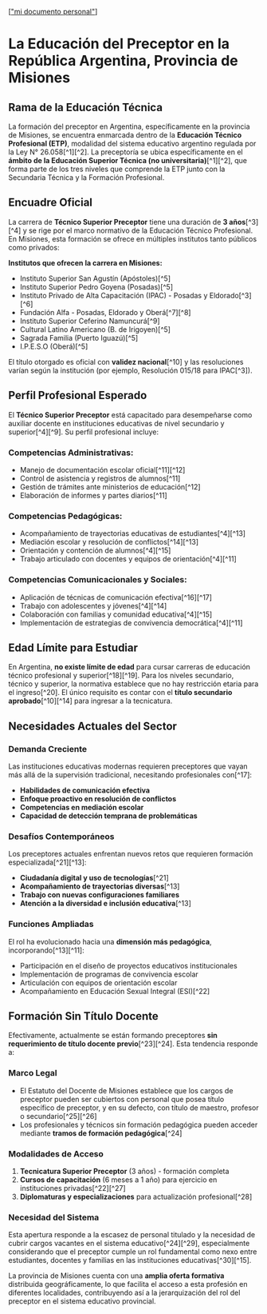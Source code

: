 [["mi documento personal"](https://docs.google.com/document/d/1HTun3M1GIuT8C3f3IqbsnqbMzed8-aV-6hDVAFVbIiY/edit?usp=sharing)]

# La Educación del Preceptor en la República Argentina, Provincia de Misiones

## Rama de la Educación Técnica

La formación del preceptor en Argentina, específicamente en la provincia de Misiones, se encuentra enmarcada dentro de la **Educación Técnico Profesional (ETP)**, modalidad del sistema educativo argentino regulada por la Ley N° 26.058[^1][^2]. La preceptoría se ubica específicamente en el **ámbito de la Educación Superior Técnica (no universitaria)**[^1][^2], que forma parte de los tres niveles que comprende la ETP junto con la Secundaria Técnica y la Formación Profesional.

## Encuadre Oficial

La carrera de **Técnico Superior Preceptor** tiene una duración de **3 años**[^3][^4] y se rige por el marco normativo de la Educación Técnico Profesional. En Misiones, esta formación se ofrece en múltiples institutos tanto públicos como privados:

**Institutos que ofrecen la carrera en Misiones:**

- Instituto Superior San Agustín (Apóstoles)[^5]
- Instituto Superior Pedro Goyena (Posadas)[^5]
- Instituto Privado de Alta Capacitación (IPAC) - Posadas y Eldorado[^3][^6]
- Fundación Alfa - Posadas, Eldorado y Oberá[^7][^8]
- Instituto Superior Ceferino Namuncurá[^9]
- Cultural Latino Americano (B. de Irigoyen)[^5]
- Sagrada Familia (Puerto Iguazú)[^5]
- I.P.E.S.O (Oberá)[^5]

El título otorgado es oficial con **validez nacional**[^10] y las resoluciones varían según la institución (por ejemplo, Resolución 015/18 para IPAC[^3]).

## Perfil Profesional Esperado

El **Técnico Superior Preceptor** está capacitado para desempeñarse como auxiliar docente en instituciones educativas de nivel secundario y superior[^4][^9]. Su perfil profesional incluye:

### Competencias Administrativas:

- Manejo de documentación escolar oficial[^11][^12]
- Control de asistencia y registros de alumnos[^11]
- Gestión de trámites ante ministerios de educación[^12]
- Elaboración de informes y partes diarios[^11]


### Competencias Pedagógicas:

- Acompañamiento de trayectorias educativas de estudiantes[^4][^13]
- Mediación escolar y resolución de conflictos[^14][^13]
- Orientación y contención de alumnos[^4][^15]
- Trabajo articulado con docentes y equipos de orientación[^4][^11]


### Competencias Comunicacionales y Sociales:

- Aplicación de técnicas de comunicación efectiva[^16][^17]
- Trabajo con adolescentes y jóvenes[^4][^14]
- Colaboración con familias y comunidad educativa[^4][^15]
- Implementación de estrategias de convivencia democrática[^4][^11]


## Edad Límite para Estudiar

En Argentina, **no existe límite de edad** para cursar carreras de educación técnico profesional y superior[^18][^19]. Para los niveles secundario, técnico y superior, la normativa establece que no hay restricción etaria para el ingreso[^20]. El único requisito es contar con el **título secundario aprobado**[^10][^14] para ingresar a la tecnicatura.

## Necesidades Actuales del Sector

### Demanda Creciente

Las instituciones educativas modernas requieren preceptores que vayan más allá de la supervisión tradicional, necesitando profesionales con[^17]:

- **Habilidades de comunicación efectiva**
- **Enfoque proactivo en resolución de conflictos**
- **Competencias en mediación escolar**
- **Capacidad de detección temprana de problemáticas**


### Desafíos Contemporáneos

Los preceptores actuales enfrentan nuevos retos que requieren formación especializada[^21][^13]:

- **Ciudadanía digital y uso de tecnologías**[^21]
- **Acompañamiento de trayectorias diversas**[^13]
- **Trabajo con nuevas configuraciones familiares**
- **Atención a la diversidad e inclusión educativa**[^13]


### Funciones Ampliadas

El rol ha evolucionado hacia una **dimensión más pedagógica**, incorporando[^13][^11]:

- Participación en el diseño de proyectos educativos institucionales
- Implementación de programas de convivencia escolar
- Articulación con equipos de orientación escolar
- Acompañamiento en Educación Sexual Integral (ESI)[^22]


## Formación Sin Título Docente

Efectivamente, actualmente se están formando preceptores **sin requerimiento de título docente previo**[^23][^24]. Esta tendencia responde a:

### Marco Legal

- El Estatuto del Docente de Misiones establece que los cargos de preceptor pueden ser cubiertos con personal que posea título específico de preceptor, y en su defecto, con título de maestro, profesor o secundario[^25][^26]
- Los profesionales y técnicos sin formación pedagógica pueden acceder mediante **tramos de formación pedagógica**[^24]


### Modalidades de Acceso

1. **Tecnicatura Superior Preceptor** (3 años) - formación completa
2. **Cursos de capacitación** (6 meses a 1 año) para ejercicio en instituciones privadas[^22][^27]
3. **Diplomaturas y especializaciones** para actualización profesional[^28]

### Necesidad del Sistema

Esta apertura responde a la escasez de personal titulado y la necesidad de cubrir cargos vacantes en el sistema educativo[^24][^29], especialmente considerando que el preceptor cumple un rol fundamental como nexo entre estudiantes, docentes y familias en las instituciones educativas[^30][^15].

La provincia de Misiones cuenta con una **amplia oferta formativa** distribuida geográficamente, lo que facilita el acceso a esta profesión en diferentes localidades, contribuyendo así a la jerarquización del rol del preceptor en el sistema educativo provincial.

